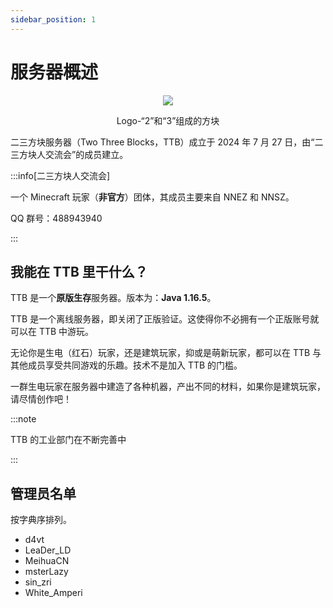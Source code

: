 ```yaml
---
sidebar_position: 1
---
```


# 服务器概述

<center>
    <img src="https://masterlazy.github.io/TwoThreeBlocks-Wiki/img/ttb.svg" style={{width:'10em'}} />
    <p>Logo-“2”和“3”组成的方块</p>
</center>

二三方块服务器（Two Three Blocks，TTB）成立于 2024 年 7 月 27 日，由“二三方块人交流会”的成员建立。

:::info[二三方块人交流会]

一个 Minecraft 玩家（**非官方**）团体，其成员主要来自 NNEZ 和 NNSZ。

QQ 群号：488943940

:::

## 我能在 TTB 里干什么？

TTB 是一个**原版生存**服务器。版本为：**Java 1.16.5**。

TTB 是一个离线服务器，即关闭了正版验证。这使得你不必拥有一个正版账号就可以在 TTB 中游玩。

无论你是生电（红石）玩家，还是建筑玩家，抑或是萌新玩家，都可以在 TTB 与其他成员享受共同游戏的乐趣。技术不是加入 TTB 的门槛。

一群生电玩家在服务器中建造了各种机器，产出不同的材料，如果你是建筑玩家，请尽情创作吧！

:::note

TTB 的工业部门在不断完善中

:::

## 管理员名单

按字典序排列。

- d4vt
- LeaDer_LD
- MeihuaCN
- msterLazy
- sin_zri
- White_Amperi
